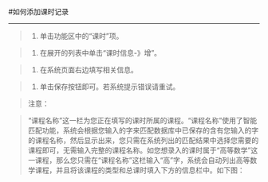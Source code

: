 #如何添加课时记录

----

>1. 单击功能区中的“课时”项。

>1. 在展开的列表中单击“课时信息-》增”。

>1. 在系统页面右边填写相关信息。

>1. 单击保存按钮即可。若系统提示错误请重试。

>  <w>注意：

>  “课程名称”这一栏为您正在填写的课时所属的课程。“课程名称”使用了智能匹配功能，系统会根据您输入的字来匹配数据库中已保存的含有您输入的字的课程名称，然后显示出来，您只需在系统列出的匹配结果中选择您需要的课程即可，无需输入完整的课程名称。如您想录入的课时属于“高等数学”这一课程，那么您只需在“课程名称”这栏输入“高”字，系统会自动列出高等数学课程，并且将该课程的类型和总课时填入下方的信息栏中。如下图：

